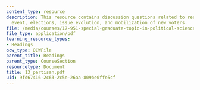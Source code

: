 ```yaml
---
content_type: resource
description: This resource contains discussion questions related to realignments,cataclysmic
  event, elections, issue evolution, and mobilization of new voters.
file: /media/courses/17-951-special-graduate-topic-in-political-science-political-behavior-fall-2005/9fd674162c632c5e26aa809be0ffe5cf_13_partisan.pdf
file_type: application/pdf
learning_resource_types:
- Readings
ocw_type: OCWFile
parent_title: Readings
parent_type: CourseSection
resourcetype: Document
title: 13_partisan.pdf
uid: 9fd67416-2c63-2c5e-26aa-809be0ffe5cf
---
```

